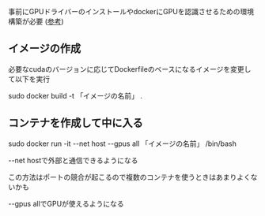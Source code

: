 事前にGPUドライバーのインストールやdockerにGPUを認識させるための環境構築が必要
([参考](https://qiita.com/MkConan/items/787b69cd8cbfe7d7cb88))

## イメージの作成

必要なcudaのバージョンに応じてDockerfileのベースになるイメージを変更して以下を実行

sudo docker build -t 「イメージの名前」 .

## コンテナを作成して中に入る


sudo docker run -it --net host --gpus all 「イメージの名前」 /bin/bash

--net hostで外部と通信できるようになる

この方法はポートの競合が起こるので複数のコンテナを使うときはあまりよくないかも

--gpus allでGPUが使えるようになる
